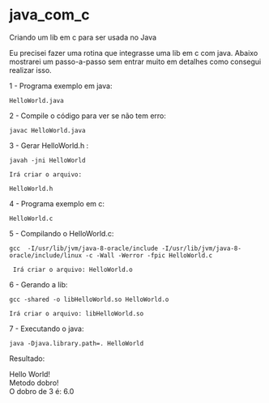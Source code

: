 # java_com_c
Criando um lib em c para ser usada no Java

Eu precisei fazer uma rotina que integrasse uma lib em c com java. Abaixo mostrarei um passo-a-passo sem entrar muito em detalhes como consegui realizar isso.


1 - Programa exemplo em java:

    HelloWorld.java


2 - Compile o código para ver se não tem erro:

    javac HelloWorld.java  


3 - Gerar HelloWorld.h :

    javah -jni HelloWorld  

    Irá criar o arquivo:

    HelloWorld.h


4 - Programa exemplo em c:

    HelloWorld.c


5 - Compilando o HelloWorld.c:

    gcc  -I/usr/lib/jvm/java-8-oracle/include -I/usr/lib/jvm/java-8-oracle/include/linux -c -Wall -Werror -fpic HelloWorld.c  

     Irá criar o arquivo: HelloWorld.o


6 - Gerando a lib:

    gcc -shared -o libHelloWorld.so HelloWorld.o  

    Irá criar o arquivo: libHelloWorld.so


7 - Executando o java:

    java -Djava.library.path=. HelloWorld  


Resultado:

 Hello World!  
 Metodo dobro!  
 O dobro de 3 é: 6.0  
